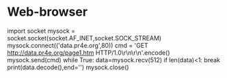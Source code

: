 # Web-browser
import socket
mysock = socket.socket(socket.AF_INET,socket.SOCK_STREAM)
mysock.connect(('data.pr4e.org',80))
cmd = 'GET http://data.pr4e.org/page1.htm HTTP/1.0\r\n\r\n'.encode()
mysock.send(cmd)
while True:
    data=mysock.recv(512)
    if len(data)<1:
        break
    print(data.decode(),end='')
mysock.close()
